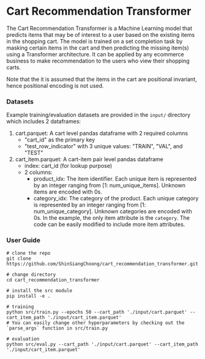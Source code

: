 Cart Recommendation Transformer
===============================

The Cart Recommendation Transformer is a Machine Learning model that predicts items that may be of interest to a user based on the existing items in the shopping cart. The model is trained on a set completion task by masking certain items in the cart and then predicting the missing item(s) using a Transformer architecture. It can be applied by any ecommerce business to make recommendation to the users who view their shopping carts. 

Note that the it is assumed that the items in the cart are positional invariant, hence positional encoding is not used.

### Datasets
Example training/evaluation datasets are provided in the `input/` directory which includes 2 dataframes:
1. cart.parquet: A cart level pandas dataframe with 2 required columns
    - "cart_id" as the primary key
    - "test_row_indicator" with 3 unique values: "TRAIN", "VAL", and "TEST"
2. cart_item.parquet: A cart-item pair level pandas dataframe
    - index: cart_id (for lookup purpose)
    - 2 columns:
        - product_idx: The item identifier. Each unique item is represented by an integer ranging from [1: num_unique_items]. Unknown items are encoded with 0s.
        - category_idx: The category of the product. Each unique category is represented by an integer ranging from [1: num_unique_category]. Unknown categories are encoded with 0s.
In the example, the only item attribute is the `category`. The code can be easily modified to include more item attributes.

### User Guide
```
# clone the repo
git clone https://github.com/ShinSiangChoong/cart_recommendation_transformer.git

# change directory
cd cart_recommendation_transformer

# install the src module
pip install -e .

# training
python src/train.py --epochs 50 --cart_path './input/cart.parquet' --cart_item_path './input/cart_item.parquet'
# You can easily change other hyperparameters by checking out the `parse_args` function in src/train.py

# evaluation
python src/eval.py --cart_path './input/cart.parquet' --cart_item_path './input/cart_item.parquet'
